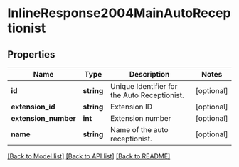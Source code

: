 # InlineResponse2004MainAutoReceptionist

## Properties
Name | Type | Description | Notes
------------ | ------------- | ------------- | -------------
**id** | **string** | Unique Identifier for the Auto Receptionist. | [optional] 
**extension_id** | **string** | Extension ID | [optional] 
**extension_number** | **int** | Extension number | [optional] 
**name** | **string** | Name of the auto receptionist. | [optional] 

[[Back to Model list]](../README.md#documentation-for-models) [[Back to API list]](../README.md#documentation-for-api-endpoints) [[Back to README]](../README.md)


